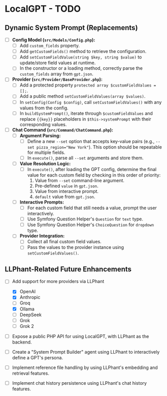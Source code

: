 # LocalGPT - TODO

## Dynamic System Prompt (Replacements)

- [ ] **Config Model (`src/Models/Config.php`):**
    - [ ] Add `custom_fields` property.
    - [ ] Add `getCustomFields()` method to retrieve the configuration.
    - [ ] Add `setCustomFieldValue(string $key, string $value)` to update/store field values at runtime.
    - [ ] In the constructor or a loading method, correctly parse the `custom_fields` array from `gpt.json`.

- [ ] **Provider (`src/Provider/BaseProvider.php`):**
    - [ ] Add a protected property `protected array $customFieldValues = [];`.
    - [ ] Add a public method `setCustomFieldValues(array $values)`.
    - [ ] In `setConfig(Config $config)`, call `setCustomFieldValues()` with any values from the config.
    - [ ] In `buildSystemPrompt()`, iterate through `$customFieldValues` and replace `{{key}}` placeholders in `$this->systemPrompt` with their corresponding values.

- [ ] **Chat Command (`src/Command/ChatCommand.php`):**
    - [ ] **Argument Parsing:**
        - [ ] Define a new `--set` option that accepts key-value pairs (e.g., `--set pizza_region="New York"`). This option should be repeatable for multiple fields.
        - [ ] In `execute()`, parse all `--set` arguments and store them.
    - [ ] **Value Resolution Logic:**
        - [ ] In `execute()`, after loading the GPT config, determine the final value for each custom field by checking in this order of priority:
            1.  Value from `--set` command-line argument.
            2.  Pre-defined `value` in `gpt.json`.
            3.  Value from interactive prompt.
            4.  `default` value from `gpt.json`.
    - [ ] **Interactive Prompts:**
        - [ ] For each custom field that still needs a value, prompt the user interactively.
        - [ ] Use Symfony Question Helper's `Question` for `text` type.
        - [ ] Use Symfony Question Helper's `ChoiceQuestion` for `dropdown` type.
    - [ ] **Provider Integration:**
        - [ ] Collect all final custom field values.
        - [ ] Pass the values to the provider instance using `setCustomFieldValues()`.

## LLPhant-Related Future Enhancements

- [ ] Add support for more providers via LLPhant
  - [X] OpenAI
  - [X] Anthropic
  - [ ] Groq
  - [X] Ollama
  - [ ] DeepSeek
  - [ ] Grok
  - [ ] Grok 2
- [ ] Expose a public PHP API for using LocalGPT, with LLPhant as the backend.
- [ ] Create a "System Prompt Builder" agent using LLPhant to interactively define a GPT's persona.
- [ ] Implement reference file handling by using LLPhant's embedding and retrieval features.
- [ ] Implement chat history persistence using LLPhant's chat history features.

